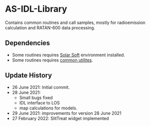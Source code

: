 # AS-IDL-Library
Contains common routines and call samples, mostly for radioemission calculation and RATAN-600 data processing.

## Dependencies
* Some routines requires [Solar Soft](https://www.lmsal.com/solarsoft/ssw_packages_info.html) environment installed.
* Some routines requires [common utilites](https://github.com/coronal-jets/pipeline_common).

## Update History
* 26 June 2021: Initial commit.
* 28 June 2021: 
	* Small bugs fixed
	* IDL interface to LOS
	* map calculations for models.
* 29 June 2021: improvements for version 28 June 2021
* 27 February 2022: SlitTreat widget implemented
